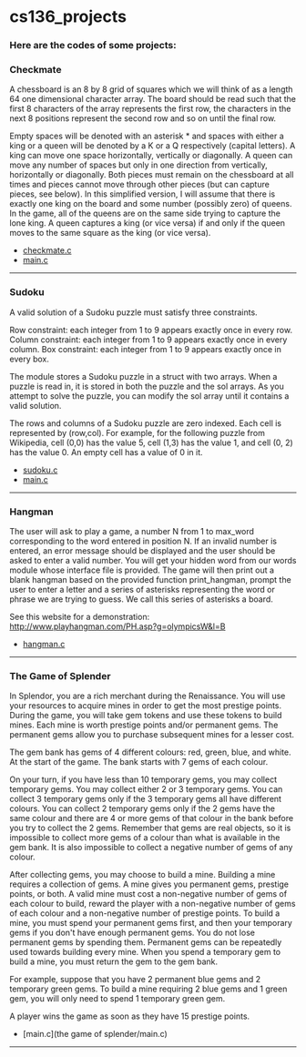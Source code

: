 # cs136_projects
### Here are the codes of some projects:

### Checkmate

A chessboard is an 8 by 8 grid of squares which we will think of as a length 64 one dimensional character array. The board should be read such that the first 8 characters of the array represents the first row, the characters in the next 8 positions represent the second row and so on until the final row.

Empty spaces will be denoted with an asterisk * and spaces with either a king or a queen will be denoted by a K or a Q respectively (capital letters). A king can move one space horizontally, vertically or diagonally. A queen can move any number of spaces but only in one direction from vertically, horizontally or diagonally. Both pieces must remain on the chessboard at all times and pieces cannot move through other pieces (but can capture pieces, see below). In this simplified version, I will assume that there is exactly one king on the board and some number (possibly zero) of queens. In the game, all of the queens are on the same side trying to capture the lone king. A queen captures a king (or vice versa) if and only if the queen moves to the same square as the king (or vice versa).

  * [checkmate.c](checkmate/checkmate.c)
  * [main.c](./checkmate/test-checkmate.c)
  ***
  
### Sudoku
  
A valid solution of a Sudoku puzzle must satisfy three constraints.

Row constraint: each integer from 1 to 9 appears exactly once in every row.
Column constraint: each integer from 1 to 9 appears exactly once in every column.
Box constraint: each integer from 1 to 9 appears exactly once in every box.

The module stores a Sudoku puzzle in a struct with two arrays. When a puzzle is read in, it is stored in both the puzzle and the sol arrays. As you attempt to solve the puzzle, you can modify the sol array until it contains a valid solution.

The rows and columns of a Sudoku puzzle are zero indexed. Each cell is represented by (row,col). For example, for the following puzzle from Wikipedia, cell (0,0) has the value 5, cell (1,3) has the value 1, and cell (0, 2) has the value 0. An empty cell has a value of 0 in it.

  * [sudoku.c](sudoku/sudoku.c)
  * [main.c](./sudoku/play_sudoku.c)
  ***
  
### Hangman
  
The user will ask to play a game, a number N from 1 to max_word corresponding to the word entered in position N. If an invalid number is entered, an error message should be displayed and the user should be asked to enter a valid number. You will get your hidden word from our words module whose interface file is provided. The game will then print out a blank hangman based on the provided function print_hangman, prompt the user to enter a letter and a series of asterisks representing the word or phrase we are trying to guess. We call this series of asterisks a board.

See this website for a demonstration:
http://www.playhangman.com/PH.asp?g=olympicsW&l=B

  * [hangman.c](./hangman/hangman.c)
  ***
  
### The Game of Splender

In Splendor, you are a rich merchant during the Renaissance. You will use your resources to acquire mines in order to get the most prestige points. During the game, you will take gem tokens and use these tokens to build mines. Each mine is worth prestige points and/or permanent gems. The permanent gems allow you to purchase subsequent mines for a lesser cost.

The gem bank has gems of 4 different colours: red, green, blue, and white. At the start of the game. The bank starts with 7 gems of each colour.

On your turn, if you have less than 10 temporary gems, you may collect temporary gems. You may collect either 2 or 3 temporary gems. You can collect 3 temporary gems only if the 3 temporary gems all have different colours. You can collect 2 temporary gems only if the 2 gems have the same colour and there are 4 or more gems of that colour in the bank before you try to collect the 2 gems. Remember that gems are real objects, so it is impossible to collect more gems of a colour than what is available in the gem bank. It is also impossible to collect a negative number of gems of any colour.

After collecting gems, you may choose to build a mine. Building a mine requires a collection of gems. A mine gives you permanent gems, prestige points, or both. A valid mine must cost a non-negative number of gems of each colour to build, reward the player with a non-negative number of gems of each colour and a non-negative number of prestige points. To build a mine, you must spend your permanent gems first, and then your temporary gems if you don't have enough permanent gems. You do not lose permanent gems by spending them. Permanent gems can be repeatedly used towards building every mine. When you spend a temporary gem to build a mine, you must return the gem to the gem bank.

For example, suppose that you have 2 permanent blue gems and 2 temporary green gems. To build a mine requiring 2 blue gems and 1 green gem, you will only need to spend 1 temporary green gem.

A player wins the game as soon as they have 15 prestige points.

  * [main.c](the game of splender/main.c)
  ***
  
  
